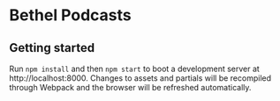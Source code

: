 # Bethel Podcasts

## Getting started

Run `npm install` and then `npm start` to boot a development server at
http://localhost:8000. Changes to assets and partials will be recompiled through
Webpack and the browser will be refreshed automatically.
